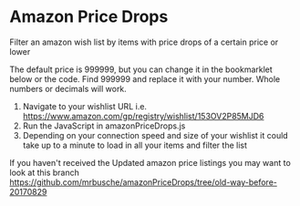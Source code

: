 # Amazon Price Drops
Filter an amazon wish list by items with price drops of a certain price or lower

The default price is 999999, but you can change it in the bookmarklet below or the code. Find 999999 and replace it with your number. Whole numbers or decimals will work.

1. Navigate to your wishlist URL i.e. https://www.amazon.com/gp/registry/wishlist/153OV2P85MJD6
2. Run the JavaScript in amazonPriceDrops.js
3. Depending on your connection speed and size of your wishlist it could take up to a minute to load in all your items and filter the list

If you haven't received the Updated amazon price listings you may want to look at this branch https://github.com/mrbusche/amazonPriceDrops/tree/old-way-before-20170829